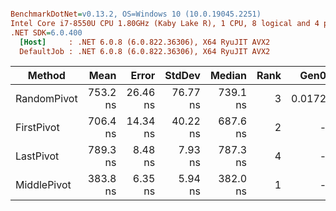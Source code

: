 ``` ini

BenchmarkDotNet=v0.13.2, OS=Windows 10 (10.0.19045.2251)
Intel Core i7-8550U CPU 1.80GHz (Kaby Lake R), 1 CPU, 8 logical and 4 physical cores
.NET SDK=6.0.400
  [Host]     : .NET 6.0.8 (6.0.822.36306), X64 RyuJIT AVX2
  DefaultJob : .NET 6.0.8 (6.0.822.36306), X64 RyuJIT AVX2


```
|      Method |     Mean |    Error |   StdDev |   Median | Rank |   Gen0 | Allocated |
|------------ |---------:|---------:|---------:|---------:|-----:|-------:|----------:|
| RandomPivot | 753.2 ns | 26.46 ns | 76.77 ns | 739.1 ns |    3 | 0.0172 |      72 B |
|  FirstPivot | 706.4 ns | 14.34 ns | 40.22 ns | 687.6 ns |    2 |      - |         - |
|   LastPivot | 789.3 ns |  8.48 ns |  7.93 ns | 787.3 ns |    4 |      - |         - |
| MiddlePivot | 383.8 ns |  6.35 ns |  5.94 ns | 382.0 ns |    1 |      - |         - |
